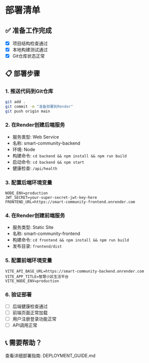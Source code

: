 # 部署清单

## ✅ 准备工作完成
- [x] 项目结构检查通过
- [x] 本地构建测试通过
- [x] Git仓库状态正常

## 📋 部署步骤

### 1. 推送代码到Git仓库
```bash
git add .
git commit -m "准备部署到Render"
git push origin main
```

### 2. 在Render创建后端服务
- 服务类型: Web Service
- 名称: smart-community-backend
- 环境: Node
- 构建命令: `cd backend && npm install && npm run build`
- 启动命令: `cd backend && npm start`
- 健康检查: `/api/health`

### 3. 配置后端环境变量
```
NODE_ENV=production
JWT_SECRET=your-super-secret-jwt-key-here
FRONTEND_URL=https://smart-community-frontend.onrender.com
```

### 4. 在Render创建前端服务
- 服务类型: Static Site
- 名称: smart-community-frontend
- 构建命令: `cd frontend && npm install && npm run build`
- 发布目录: `frontend/dist`

### 5. 配置前端环境变量
```
VITE_API_BASE_URL=https://smart-community-backend.onrender.com
VITE_APP_TITLE=智慧小区生活平台
VITE_NODE_ENV=production
```

### 6. 验证部署
- [ ] 后端健康检查通过
- [ ] 前端页面正常加载
- [ ] 用户注册登录功能正常
- [ ] API调用正常

## 📞 需要帮助？
查看详细部署指南: DEPLOYMENT_GUIDE.md
